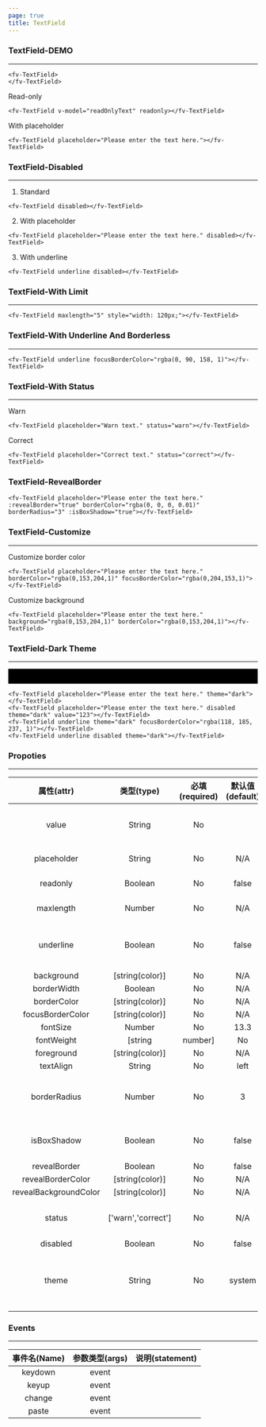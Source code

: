 ```yaml
---
page: true
title: TextField
--- 
```

### TextField-DEMO
--- 

<script>
export default {
    data () {
        return {
            readOnlyText: "I am read-only."
        }
    }
}
</script>



<ClientOnly>
<fv-TextField>
</fv-TextField>
</ClientOnly>

```vue
<fv-TextField>
</fv-TextField>
```

Read-only


<ClientOnly>
<fv-TextField v-model="readOnlyText" readonly></fv-TextField>
</ClientOnly>

```vue
<fv-TextField v-model="readOnlyText" readonly></fv-TextField>
```

With placeholder


<ClientOnly>
<fv-TextField placeholder="Please enter the text here."></fv-TextField>
</ClientOnly>

```vue
<fv-TextField placeholder="Please enter the text here."></fv-TextField>
```

### TextField-Disabled
---
1. Standard


<ClientOnly>
<fv-TextField disabled></fv-TextField>
</ClientOnly>

```vue
<fv-TextField disabled></fv-TextField>
```

2. With placeholder


<ClientOnly>
<fv-TextField placeholder="Please enter the text here." disabled></fv-TextField>
</ClientOnly>

```vue
<fv-TextField placeholder="Please enter the text here." disabled></fv-TextField>
```

3. With underline


<ClientOnly>
<fv-TextField underline disabled></fv-TextField>
</ClientOnly>

```vue
<fv-TextField underline disabled></fv-TextField>
```

### TextField-With Limit
---

<ClientOnly>
<fv-TextField maxlength="5" style="width: 120px;"></fv-TextField>
</ClientOnly>

```vue
<fv-TextField maxlength="5" style="width: 120px;"></fv-TextField>
```

### TextField-With Underline And Borderless
---

<ClientOnly>
<fv-TextField underline focusBorderColor="rgba(0, 90, 158, 1)"></fv-TextField>
</ClientOnly>

```vue
<fv-TextField underline focusBorderColor="rgba(0, 90, 158, 1)"></fv-TextField>
```

### TextField-With Status
---
Warn


<ClientOnly>
<fv-TextField placeholder="Warn text." status="warn"></fv-TextField>
</ClientOnly>

```vue
<fv-TextField placeholder="Warn text." status="warn"></fv-TextField>
```

Correct


<ClientOnly>
<fv-TextField placeholder="Correct text." status="correct"></fv-TextField>
</ClientOnly>

```vue
<fv-TextField placeholder="Correct text." status="correct"></fv-TextField>
```

### TextField-RevealBorder


<ClientOnly>
<fv-TextField placeholder="Please enter the text here." :revealBorder="true" borderColor="rgba(0, 0, 0, 0.01)" borderRadius="3" :isBoxShadow="true"></fv-TextField>
</ClientOnly>

```vue
<fv-TextField placeholder="Please enter the text here." :revealBorder="true" borderColor="rgba(0, 0, 0, 0.01)" borderRadius="3" :isBoxShadow="true"></fv-TextField>
```

### TextField-Customize
---
Customize border color


<ClientOnly>
<fv-TextField placeholder="Please enter the text here." borderColor="rgba(0,153,204,1)" focusBorderColor="rgba(0,204,153,1)"></fv-TextField>
</ClientOnly>

```vue
<fv-TextField placeholder="Please enter the text here." borderColor="rgba(0,153,204,1)" focusBorderColor="rgba(0,204,153,1)"></fv-TextField>
```

Customize background


<ClientOnly>
<fv-TextField placeholder="Please enter the text here." background="rgba(0,153,204,1)" borderColor="rgba(0,153,204,1)"></fv-TextField>
</ClientOnly>

```vue
<fv-TextField placeholder="Please enter the text here." background="rgba(0,153,204,1)" borderColor="rgba(0,153,204,1)"></fv-TextField>
```

### TextField-Dark Theme
---
<div style="padding: 15px; background: black;">
<ClientOnly>
    <fv-TextField placeholder="Please enter the text here." theme="dark"></fv-TextField>
    <fv-TextField placeholder="Please enter the text here." disabled theme="dark" value="123"></fv-TextField>
    <fv-TextField underline theme="dark" focusBorderColor="rgba(118, 185, 237, 1)"></fv-TextField>
    <fv-TextField underline disabled theme="dark"></fv-TextField>
</ClientOnly>
</div>

```vue
<fv-TextField placeholder="Please enter the text here." theme="dark"></fv-TextField>
<fv-TextField placeholder="Please enter the text here." disabled theme="dark" value="123"></fv-TextField>
<fv-TextField underline theme="dark" focusBorderColor="rgba(118, 185, 237, 1)"></fv-TextField>
<fv-TextField underline disabled theme="dark"></fv-TextField>
```



### Propoties
---
|      属性(attr)       |     类型(type)     | 必填(required) | 默认值(default) |                      说明(statement)                      |
|:---------------------:|:------------------:|:--------------:|:---------------:|:---------------------------------------------------------:|
|         value         |       String       |       No       |                 |             Using v-model binding input value             |
|      placeholder      |       String       |       No       |       N/A       |                      等同HTML[input]                      |
|       readonly        |      Boolean       |       No       |      false      |                      等同HTML[input]                      |
|       maxlength       |       Number       |       No       |       N/A       |                      等同HTML[input]                      |
|       underline       |      Boolean       |       No       |      false      |             是否开启Underline风格的TextField              |
|      background       |  [string(color)]   |       No       |       N/A       |                                                           |
|      borderWidth      |      Boolean       |       No       |       N/A       |                                                           |
|      borderColor      |  [string(color)]   |       No       |       N/A       |                                                           |
|   focusBorderColor    |  [string(color)]   |       No       |       N/A       |                                                           |
|       fontSize        |       Number       |       No       |      13.3       |                                                           |
|      fontWeight       |      [string       |    number]     |       No        |                          normal                           |
|      foreground       |  [string(color)]   |       No       |       N/A       |                                                           |
|       textAlign       |       String       |       No       |      left       |                                                           |
|     borderRadius      |       Number       |       No       |        3        |        TextField圆角大小, 启用revealBorder时将失效        |
|      isBoxShadow      |      Boolean       |       No       |      false      |                    开启`TextField`阴影                    |
|     revealBorder      |      Boolean       |       No       |      false      |                                                           |
|   revealBorderColor   |  [string(color)]   |       No       |       N/A       |                                                           |
| revealBackgroundColor |  [string(color)]   |       No       |       N/A       |                                                           |
|        status         | ['warn','correct'] |       No       |       N/A       |            状态边框预设, 默认有警告和正确两种             |
|       disabled        |      Boolean       |       No       |      false      |                                                           |
|         theme         |       String       |       No       |     system      | 主题样式, 包含`light`, `dark`, `system`, `custom`几种样式 |

### Events
---
| 事件名(Name) | 参数类型(args) | 说明(statement) |
|:------------:|:--------------:|:---------------:|
|   keydown    |     event      |                 |
|    keyup     |     event      |                 |
|    change    |     event      |                 |
|    paste     |     event      |                 |